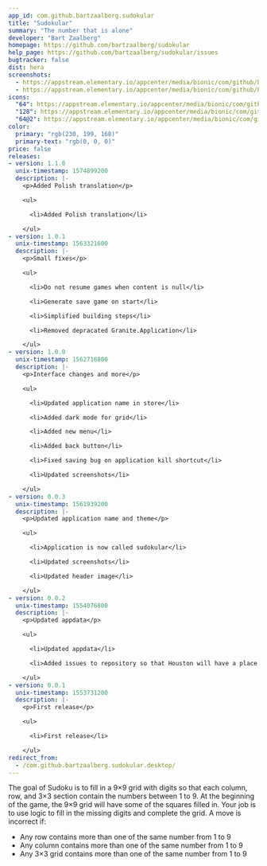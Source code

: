 ```yaml
---
app_id: com.github.bartzaalberg.sudokular
title: "Sudokular"
summary: "The number that is alone"
developer: "Bart Zaalberg"
homepage: https://github.com/bartzaalberg/sudokular
help_page: https://github.com/bartzaalberg/sudokular/issues
bugtracker: false
dist: hera
screenshots:
  - https://appstream.elementary.io/appcenter/media/bionic/com/github/bartzaalberg.sudokular/84D0439BCAB9CB1B465C89E298BAC1BF/screenshots/image-1_orig.png
  - https://appstream.elementary.io/appcenter/media/bionic/com/github/bartzaalberg.sudokular/84D0439BCAB9CB1B465C89E298BAC1BF/screenshots/image-2_orig.png
icons:
  "64": https://appstream.elementary.io/appcenter/media/bionic/com/github/bartzaalberg.sudokular/84D0439BCAB9CB1B465C89E298BAC1BF/icons/64x64/com.github.bartzaalberg.sudokular_com.github.bartzaalberg.sudokular.png
  "128": https://appstream.elementary.io/appcenter/media/bionic/com/github/bartzaalberg.sudokular/84D0439BCAB9CB1B465C89E298BAC1BF/icons/128x128/com.github.bartzaalberg.sudokular_com.github.bartzaalberg.sudokular.png
  "64@2": https://appstream.elementary.io/appcenter/media/bionic/com/github/bartzaalberg.sudokular/84D0439BCAB9CB1B465C89E298BAC1BF/icons/64x64@2/com.github.bartzaalberg.sudokular_com.github.bartzaalberg.sudokular.png
color:
  primary: "rgb(230, 199, 168)"
  primary-text: "rgb(0, 0, 0)"
price: false
releases:
- version: 1.1.0
  unix-timestamp: 1574899200
  description: |-
    <p>Added Polish translation</p>

    <ul>

      <li>Added Polish translation</li>

    </ul>
- version: 1.0.1
  unix-timestamp: 1563321600
  description: |-
    <p>Small fixes</p>

    <ul>

      <li>Do not resume games when content is null</li>

      <li>Generate save game on start</li>

      <li>Simplified building steps</li>

      <li>Removed depracated Granite.Application</li>

    </ul>
- version: 1.0.0
  unix-timestamp: 1562716800
  description: |-
    <p>Interface changes and more</p>

    <ul>

      <li>Updated application name in store</li>

      <li>Added dark mode for grid</li>

      <li>Added new menu</li>

      <li>Added back button</li>

      <li>Fixed saving bug on application kill shortcut</li>

      <li>Updated screenshots</li>

    </ul>
- version: 0.0.3
  unix-timestamp: 1561939200
  description: |-
    <p>Updated application name and theme</p>

    <ul>

      <li>Application is now called sudokular</li>

      <li>Updated screenshots</li>

      <li>Updated header image</li>

    </ul>
- version: 0.0.2
  unix-timestamp: 1554076800
  description: |-
    <p>Updated appdata</p>

    <ul>

      <li>Updated appdata</li>

      <li>Added issues to repository so that Houston will have a place to send issues</li>

    </ul>
- version: 0.0.1
  unix-timestamp: 1553731200
  description: |-
    <p>First release</p>

    <ul>

      <li>First release</li>

    </ul>
redirect_from:
  - /com.github.bartzaalberg.sudokular.desktop/
---
```


<p>The goal of Sudoku is to fill in a 9×9 grid with digits so that each column, row, and 3×3 section contain the numbers between 1 to 9. At the beginning of the game, the 9×9 grid will have some of the squares filled in. Your job is to use logic to fill in the missing digits and complete the grid. A move is incorrect if:</p>
<ul>
  <li>Any row contains more than one of the same number from 1 to 9</li>
  <li>Any column contains more than one of the same number from 1 to 9</li>
  <li>Any 3×3 grid contains more than one of the same number from 1 to 9</li>
</ul>